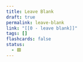 ```yaml
---
title: Leave Blank
draft: true
permalink: leave-blank
link: "[[0 - leave blank]]"
tags: []
flashcards: false
status:
  - 🟩
---
```

